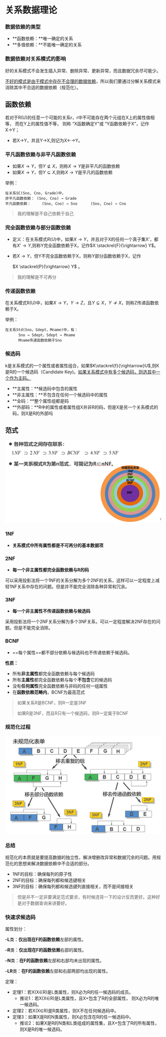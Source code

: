 # 关系数据理论

### 数据依赖的类型

- **函数依赖：**唯一确定的关系
- **多值依赖：**不能唯一确定的关系

### 数据依赖对关系模式的影响

好的关系模式不会发生插入异常、删除异常、更新异常，而且数据冗余尽可能少。

<u>不好的模式是由于模式中存在不合理的数据依赖</u>，所以我们要通过分解关系模式来消除其中不合适的数据依赖（规范化）。

## 函数依赖

若对于R(U)的任意一个可能的关系r，r中不可能存在两个元组在X上的属性值相等， 而在Y上的属性值不等， 则称 “X函数确定Y”或 “Y函数依赖于X”，记作X→Y；

- 若X→Y，并且Y→X,则记为X←→Y。

### 平凡函数依赖与非平凡函数依赖

- 如果$X→Y$，但$Y\nsubseteq X$，则称$X→Y$是非平凡的函数依赖
- 如果$X→Y$，但$Y\subseteq X$,则称$X→Y$是平凡的函数依赖

举例：

~~~
在关系SC(Sno, Cno, Grade)中，
非平凡函数依赖： (Sno, Cno) → Grade
平凡函数依赖：     (Sno, Cno) → Sno      (Sno, Cno) → Cno
~~~

> 我的理解是不自己依赖于自己

### 完全函数依赖与部分函数依赖

- 定义：在关系模式$R(U)$中，如果$X→Y$，并且对于X的任何一个真子集X’，都有$X’ \rightarrow Y$,则称Y完全函数依赖于X，记作$X \stackrel{F}{\rightarrow} Y$。

- 若$X→Y$，但Y不完全函数依赖于X，则称Y部分函数依赖于X，记作

    $X \stackrel{P}{\rightarrow} Y$  。

> 我的理解是不可再分

### 传递函数依赖

在关系模式R(U)中，如果$X→Y$，$Y→Z$，且$Y\subsetneq X$，$Y\nrightarrow X$，则称Z传递函数依赖于X。

举例：

~~~
在关系Std(Sno，Sdept，Mname)中，有：
      Sno → Sdept，Sdept → Mname
      Mname传递函数依赖于Sno
~~~

### 候选码

k是关系模式的一个属性或者属性组合，如果$K\stackrel{f}{\rightarrow}U$,则K是R的一个候选码（Candidate Key)。<u>如果关系模式中有多个候选码，则选其中一个作为主码。</u>

- **主属性：**候选码中包含的属性
- **非主属性：**不包含在任何一个候选码中的属性
- **全码：**整个属性组都是码
- **外部码：**R中的属性或者属性组X并非R的码，但是X是另一个关系模式的码，则X是R的外部吗

## 范式

<img src="./assets/image-20230614163022836.png" alt="image-20230614163022836" style="zoom:50%;" />

### 1NF

- **关系模式中所有属性都是不可再分的基本数据项**

### 2NF

- **每一个非主属性都完全函数依赖与R的码**

可以采用投影法将一个1NF的关系分解为多个2NF的关系，这样可以一定程度上减轻1NF关系中存在的问题。但是并不能完全消除各种异常和冗余。

### 3NF

- **每一个非主属性不传递函数依赖与候选码**

采用投影法将一个2NF关系分解为多个3NF关系，可以一定程度解决2NF存在的问题。但是不能完全消除。

### BCNF

- ==每个属性==都不部分依赖与候选码也不传递依赖于候选码。

**性质：**

- 所有**非主属性**都完全函数依赖与每个候选码
- 所有**主属性**都完全函数依赖与每个**不包含**它的候选码
- 没有**任何属性**完全函数依赖与非码的任何一组属性
- 在**函数依赖范畴内**，BCNF为最高范式

> 如果关系R是BCNF，则R一定是3NF
>
> 如果R是3NF，而且R只有一个候选码，则R一定属于BCNF

### 规范化过程

<img src="./assets/image-20230614171452725.png" alt="image-20230614171452725" style="zoom:50%;" />

### 总结

规范化的本质就是要提高数据的独立性，解决增删改异常和数据冗余的问题。用规范化的思想来解决数据依赖中不合适的部分。

- 1NF的目标：确保每列的原子性
- 2NF的目标：确保每列都和候选键相关
- 3NF的目标：确保每列都和候选键列直接相关，而不是间接相关

> 但是并不一定非要满足范式要求，有时候违背一下的设计反而更好。这种好是对于数据查询来讲要好。

### 快速求候选码

属性划分：

–**L**类：**仅出现在F的函数依赖**左部的属性。

–**R**类：**仅出现在F的函数依赖**右部的属性。

–**N**类：**在F的函数依赖**左部和右部均未出现的属性。

–**LR**类：**在F的函数依赖**左部和右部两部均出现的属性。

定理：

- 定理1：若X(X∈R)是L类属性，则X必为R的任一候选码的成员。
  - 推论1：若X(X∈R)是L类属性，且X+包含了R的全部属性， 则X必为R的唯一候选码。
- 定理2：若X(X∈R)是R类属性，则X不在任何候选码中。
- 定理3：如果X是R的N类属性，则X必包含在R的任一候选码中。
  - 推论2：如果X是R的N类和L类组成的属性集，且X+包含了R的所有属性，则X是R的唯一候选码。